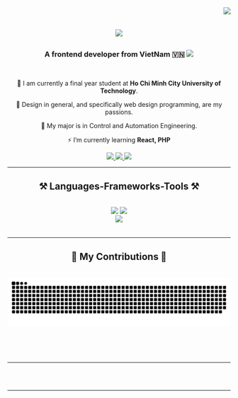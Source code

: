 <img align="right" src="https://visitor-badge.laobi.icu/badge?page_id=salesp07.salesp07" />

<h1 align="center">
    <img src="https://readme-typing-svg.herokuapp.com/?font=Righteous&size=35&center=true&vCenter=true&width=500&height=70&duration=4000&lines=Hi+There!+👋;+I'm+Nguyen+Hoang+Nguyen!;" />
</h1>

<h3 align="center">A frontend developer from VietNam 🇻🇳 <img width=20px src="https://seeklogo.com/images/V/viet-nam-logo-3D78D597F9-seeklogo.com.png" /> </h3>

<br/>

<div align="center">
 
 🔭 I am currently a final year student at **Ho Chi Minh City University of Technology**.
 
 🌱 Design in general, and specifically web design programming, are my passions.

 💬 My major is in Control and Automation Engineering.

 ⚡ I’m currently learning **React, PHP**

 </div>
 
<div align="center"> 
  <a href="mailto:hoangnguyen5722@gmail.com">
    <img src="https://img.shields.io/badge/Gmail-333333?style=for-the-badge&logo=gmail&logoColor=red" />
  </a>
  <a href="https://www.linkedin.com/in/hnguyen5722/" target="_blank">
    <img src="https://img.shields.io/badge/LinkedIn-0077B5?style=for-the-badge&logo=linkedin&logoColor=white" target="_blank" />
  </a>
  <a href="" target="_blank">
     <img src="https://img.shields.io/badge/Portfolio-FF5722?style=for-the-badge&logo=todoist&logoColor=white" target="_blank" /> <!-- sqlite, safari, google-chrome are other good icon options -->
  </a>
</div>

 <hr/>
 
<h2 align="center">⚒️ Languages-Frameworks-Tools ⚒️</h2>
<br/>
<div align="center">
    <img src="https://skillicons.dev/icons?i=react,bootstrap,html,css,scss,vscode,github,figma,tailwind,git" />
    <img src="https://skillicons.dev/icons?i=nodejs,javascript,c,cpp,mysql,php" /><br>
    <img src="https://skillicons.dev/icons?i=ai,ps,figma" /><br>
</div>

<br/>
<hr/>

<div align="center">
  <h2>🐍 My Contributions 🐍</h2>
  <br>
  <img alt="snake eating my contributions" src="https://raw.githubusercontent.com/salesp07/salesp07/output/github-contribution-grid-snake.svg" />
  
  <br/><br/><br/>
</div>

<hr/>


<br/><br/>

<hr/>

<br/>



<br/>
